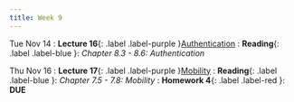 ```yaml
---
title: Week 9
---
```


Tue Nov 14
: **Lecture 16**{: .label .label-purple }[Authentication](#)
: **Reading**{: .label .label-blue }: _Chapter 8.3 - 8.6: Authentication_


Thu Nov 16
: **Lecture 17**{: .label .label-purple }[Mobility](#)
: **Reading**{: .label .label-blue }: _Chapter 7.5 - 7.8: Mobility_
: **Homework 4**{: .label .label-red }: **DUE**
